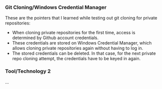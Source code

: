 ### Git Cloning/Windows Credential Manager

These are the pointers that I learned while testing out git cloning for private repositories:
* When cloning private repositories for the first time, access is determined by Github account credentials.
* These credentials are stored on Windows Credential Manager, which allows cloning private repositories again without having to log in.
* The stored credentials can be deleted. In that case, for the next private repo cloning attempt, the credentials have to be keyed in again.

### Tool/Technology 2

...